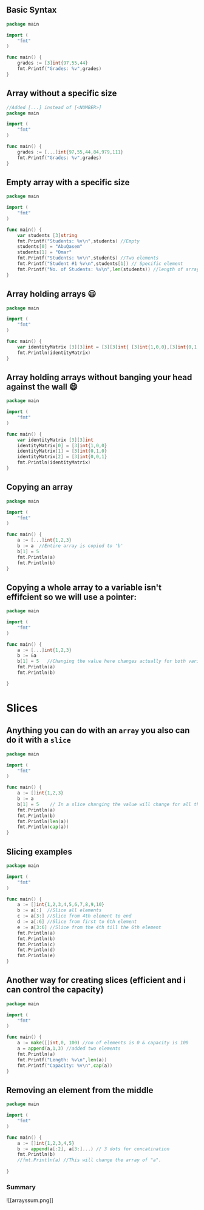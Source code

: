 ## Basic Syntax
```go
package main

import (
	"fmt"
)

func main() {
	grades := [3]int{97,55,44}
	fmt.Printf("Grades: %v",grades)
}
```
## Array without a specific size
```go
//Added [...] instead of [<NUMBER>]
package main

import (
	"fmt"
)

func main() {
	grades := [...]int{97,55,44,84,979,111}
	fmt.Printf("Grades: %v",grades)
}
```

## Empty array with a specific size
```go
package main

import (
	"fmt"
)

func main() {
	var students [3]string
	fmt.Printf("Students: %v\n",students) //Empty
	students[0] = "AbuQasem"
	students[1] = "Omar"
	fmt.Printf("Students: %v\n",students) //Two elements
	fmt.Printf("Student #1 %v\n",students[1]) // Specific element
	fmt.Printf("No. of Students: %v\n",len(students)) //length of array
}
```
## Array holding arrays :smiley:
```go
package main

import (
	"fmt"
)

func main() {
	var identityMatrix [3][3]int = [3][3]int{ [3]int{1,0,0},[3]int{0,1,0}, [3]int{0,1,1} }
	fmt.Println(identityMatrix)
}
```
## Array holding arrays without banging your head against the wall :smile:
```go
package main

import (
	"fmt"
)

func main() {
	var identityMatrix [3][3]int
	identityMatrix[0] = [3]int{1,0,0}
	identityMatrix[1] = [3]int{0,1,0}
	identityMatrix[2] = [3]int{0,0,1}
	fmt.Println(identityMatrix)
}
```
## Copying an array
```go
package main

import (
	"fmt"
)

func main() {
	a := [...]int{1,2,3}
	b := a  //Entire array is copied to 'b'
	b[1] = 5
	fmt.Println(a)
	fmt.Println(b)
}
```
## Copying a whole array to a variable isn't effifcient so we will use a pointer:
```go
package main

import (
	"fmt"
)

func main() {
	a := [...]int{1,2,3}
	b := &a
	b[1] = 5   //Changing the value here changes actually for both variables because they both point to the same array.
	fmt.Println(a)
	fmt.Println(b)

}
```
# Slices
## Anything you can do with an `array` you also can do it with a `slice`
```go
package main

import (
	"fmt"
)

func main() {
	a := []int{1,2,3}
	b := a
	b[1] = 5    // In a slice changing the value will change for all the underlying variables containing the array.
	fmt.Println(a)
	fmt.Println(b)
	fmt.Println(len(a))
	fmt.Println(cap(a))
}
```

## Slicing examples
```go
package main

import (
	"fmt"
)

func main() {
	a := []int{1,2,3,4,5,6,7,8,9,10}
	b := a[:]  //Slice all elements
	c := a[3:] //Slice from 4th element to end
	d := a[:6] //Slice from first to 6th element
	e := a[3:6] //Slice from the 4th till the 6th element
	fmt.Println(a)
	fmt.Println(b)
	fmt.Println(c)
	fmt.Println(d)
	fmt.Println(e)
}


```
## Another way for creating slices (efficient and i can control the capacity)
```go
package main

import (
	"fmt"
)

func main() {
	a := make([]int,0, 100) //no of elements is 0 & capacity is 100
	a = append(a,1,3) //added two elements
	fmt.Println(a)
	fmt.Printf("Length: %v\n",len(a))
	fmt.Printf("Capacity: %v\n",cap(a))
}
```

## Removing an element from the middle
```go
package main

import (
	"fmt"
)

func main() {
	a := []int{1,2,3,4,5}
	b := append(a[:2], a[3:]...) // 3 dots for concatination
	fmt.Println(b)
	//fmt.Println(a) //This will change the array of "a".
	
}
```

### Summary
![[arrayssum.png]]